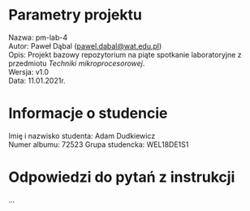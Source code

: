 # Parametry projektu

Nazwa: pm-lab-4  
Autor: Paweł Dąbal (pawel.dabal@wat.edu.pl)  
Opis: Projekt bazowy repozytorium na piąte spotkanie laboratoryjne z przedmiotu _Techniki mikroprocesorowej_.  
Wersja: v1.0  
Data: 11.01.2021r.

# Informacje o studencie

Imię i nazwisko studenta: Adam Dudkiewicz  
Numer albumu: 72523
Grupa studencka: WEL18DE1S1

# Odpowiedzi do pytań z instrukcji
...
